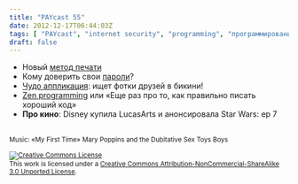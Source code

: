 ```yaml
---
title: "PAYcast 55"
date: 2012-12-17T06:44:03Z
tags: [ "PAYcast", "internet security", "programming", "программирование" ]
draft: false
---
```

<ul>
<li>Новый <a href="http://solidsmack.com/3d-cad-technology/this-digital-10-finger-keyboard-of-the-future-is-simply-brilliant/" target="_blank">метод печати</a></li>
<li>Кому доверить свои <a href="http://allthingsd.com/20121018/unlocking-the-power-of-password-managers/" target="_blank">пароли</a>?</li>
<li><a href="http://gizmodo.com/5957955/this-creepy-iphone-app-finds-pictures-of-your-facebook-friends-in-bikinis" target="_blank">Чудо аппликация</a>: ищет фотки друзей в бикини!</li>
<li><a href="http://www.javacodegeeks.com/2012/11/the-10-rules-of-a-zen-programmer.html" target="_blank">Zen programming</a> или &#171;Еще раз про то, как правильно писать хороший код&#187;</li>
<li><strong>Про кино</strong>: Disney купила LucasArts и анонсировала Star Wars: ep 7
</ul>
<p><span id="more-689"></span><br />
<small>Music: &#171;My First Time&#187; Mary Poppins and the Dubitative Sex Toys Boys</small></p>
<p><small><a rel="license" href="http://creativecommons.org/licenses/by-nc-sa/3.0/"><img alt="Creative Commons License" style="border-width:0" src="http://i.creativecommons.org/l/by-nc-sa/3.0/80x15.png" /></a><br />This work is licensed under a <a rel="license" href="http://creativecommons.org/licenses/by-nc-sa/3.0/">Creative Commons Attribution-NonCommercial-ShareAlike 3.0 Unported License</a>.</small></p>

     